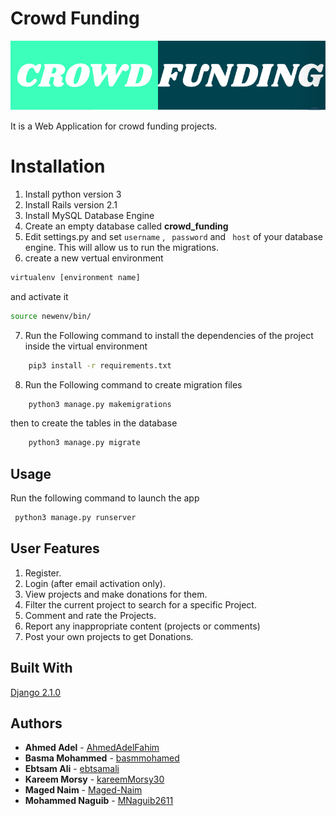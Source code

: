 # Crowd Funding 

<p align="center">
<img src="logo.png" alt="Build Status">
</p>

It is a Web Application for crowd funding projects.

# Installation

1. Install python version 3
2. Install Rails version 2.1
3. Install MySQL Database Engine
4. Create an empty database called **crowd_funding**
5. Edit settings.py and set ``username`` , `` password`` and `` host`` of your database engine. This will allow us to run the migrations.
6. create a new vertual environment 
```bash
virtualenv [environment name]
```
and activate it
```bash
source newenv/bin/
```

7. Run the Following command to install the dependencies of the project inside the virtual environment
```bash
	pip3 install -r requirements.txt
```
8. Run the Following command to create migration files
```bash
	python3 manage.py makemigrations
```
then to create the tables in the database
```bash
	python3 manage.py migrate
```
## Usage

Run the following command to launch the app 
```bash
 python3 manage.py runserver
```

## User Features

1. Register.
2. Login (after email activation only).
3. View projects and make donations for them. 
4. Filter the current project to search for a specific Project.
5. Comment and rate the Projects.
6. Report any inappropriate content (projects or comments)
7. Post your own projects to get Donations.

## Built With

[Django 2.1.0](https://www.djangoproject.com/)
## Authors

* **Ahmed Adel**      - [AhmedAdelFahim](https://github.com/AhmedAdelFahim)
* **Basma Mohammed**  - [basmmohamed](https://github.com/basmmohamed)
* **Ebtsam Ali**      - [ebtsamali](https://github.com/ebtsamali)
* **Kareem Morsy**    - [kareemMorsy30 ](https://github.com/kareemMorsy30)
* **Maged Naim**      - [Maged-Naim ](https://github.com/Maged-Naim)
* **Mohammed Naguib** - [MNaguib2611](https://github.com/MNaguib2611)
